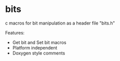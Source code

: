 bits
====

c macros for bit manipulation as a header file "bits.h"

Features:
- Get bit and Set bit macros 
- Platform independent
- Doxygen style comments

